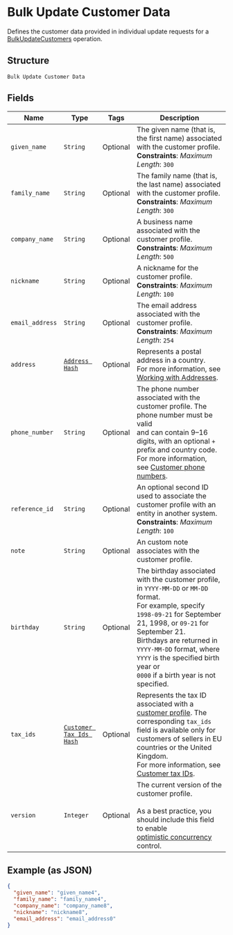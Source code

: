 
# Bulk Update Customer Data

Defines the customer data provided in individual update requests for a
[BulkUpdateCustomers](../../doc/api/customers.md#bulk-update-customers) operation.

## Structure

`Bulk Update Customer Data`

## Fields

| Name | Type | Tags | Description |
|  --- | --- | --- | --- |
| `given_name` | `String` | Optional | The given name (that is, the first name) associated with the customer profile.<br>**Constraints**: *Maximum Length*: `300` |
| `family_name` | `String` | Optional | The family name (that is, the last name) associated with the customer profile.<br>**Constraints**: *Maximum Length*: `300` |
| `company_name` | `String` | Optional | A business name associated with the customer profile.<br>**Constraints**: *Maximum Length*: `500` |
| `nickname` | `String` | Optional | A nickname for the customer profile.<br>**Constraints**: *Maximum Length*: `100` |
| `email_address` | `String` | Optional | The email address associated with the customer profile.<br>**Constraints**: *Maximum Length*: `254` |
| `address` | [`Address Hash`](../../doc/models/address.md) | Optional | Represents a postal address in a country.<br>For more information, see [Working with Addresses](https://developer.squareup.com/docs/build-basics/working-with-addresses). |
| `phone_number` | `String` | Optional | The phone number associated with the customer profile. The phone number must be valid<br>and can contain 9–16 digits, with an optional `+` prefix and country code. For more information,<br>see [Customer phone numbers](https://developer.squareup.com/docs/customers-api/use-the-api/keep-records#phone-number). |
| `reference_id` | `String` | Optional | An optional second ID used to associate the customer profile with an<br>entity in another system.<br>**Constraints**: *Maximum Length*: `100` |
| `note` | `String` | Optional | An custom note associates with the customer profile. |
| `birthday` | `String` | Optional | The birthday associated with the customer profile, in `YYYY-MM-DD` or `MM-DD` format.<br>For example, specify `1998-09-21` for September 21, 1998, or `09-21` for September 21.<br>Birthdays are returned in `YYYY-MM-DD` format, where `YYYY` is the specified birth year or<br>`0000` if a birth year is not specified. |
| `tax_ids` | [`Customer Tax Ids Hash`](../../doc/models/customer-tax-ids.md) | Optional | Represents the tax ID associated with a [customer profile](../../doc/models/customer.md). The corresponding `tax_ids` field is available only for customers of sellers in EU countries or the United Kingdom.<br>For more information, see [Customer tax IDs](https://developer.squareup.com/docs/customers-api/what-it-does#customer-tax-ids). |
| `version` | `Integer` | Optional | The current version of the customer profile.<br><br>As a best practice, you should include this field to enable<br>[optimistic concurrency](https://developer.squareup.com/docs/build-basics/common-api-patterns/optimistic-concurrency)<br>control. |

## Example (as JSON)

```json
{
  "given_name": "given_name4",
  "family_name": "family_name4",
  "company_name": "company_name8",
  "nickname": "nickname8",
  "email_address": "email_address0"
}
```

